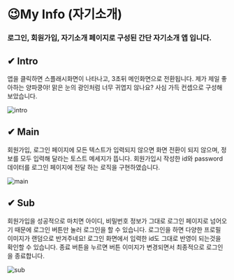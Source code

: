 # 😉My Info (자기소개)


### 로그인, 회원가입, 자기소개 페이지로 구성된 간단 자기소개 앱 입니다.

<div><h2>✔ Intro</h2></div>
앱을 클릭하면 스플래시화면이 나타나고, 3초뒤 메인화면으로 전환됩니다. 제가 제일 좋아하는 양파쿵야! 맑은 눈의 광인처럼 너무 귀엽지 않나요? 사심 가득 컨셉으로 구성해 보았습니다.
<br>

![intro](https://github.com/ouowinnie/MyInfo/assets/139089298/4e8b2c8e-5611-4fb4-9e4c-d138243fe04b)


<div><h2>✔ Main</h2></div>
회원가입, 로그인 페이지에 모든 텍스트가 입력되지 않으면 화면 전환이 되지 않으며, 정보를 모두 입력해 달라는 토스트 메세지가 뜹니다. 회원가입시 작성한 id와 password데이터를 로그인 페이지에 전달 하는 로직을 구현하였습니다.
<br>

![main](https://github.com/ouowinnie/MyInfo/assets/139089298/36ffcf93-6436-4977-bd65-d774bc68c092)

<div><h2>✔ Sub</h2></div>
회원가입을 성공적으로 마치면 아이디, 비밀번호 정보가 그대로 로그인 페이지로 넘어오기 때문에 로그인 버튼만 눌러 로그인을 할 수 있습니다. 로그인을 하면 다양한 프로필 이미지가 랜덤으로 반겨주네요! 로그인 화면에서 입력한 id도 그대로 반영이 되는것을 확인할 수 있습니다. 종료 버튼을 누르면 버튼 이미지가 변경되면서 최종적으로 로그인을 종료합니다.
<br>

![sub](https://github.com/ouowinnie/MyInfo/assets/139089298/bb13dd28-8051-438f-83b9-7db091b3f027)
